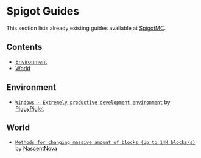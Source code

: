 # Spigot Guides
This section lists already existing guides available at [SpigotMC](https://www.spigotmc.org).

## Contents
- [Environment](#Environment)
- [World](#World)

## Environment
- [`Windows - Extremely productive development environment`](https://www.spigotmc.org/threads/guide-windows-extremely-productive-development-environment.394754/) by [PiggyPiglet](https://www.spigotmc.org/members/piggypiglet.266605/)

## World
- [`Methods for changing massive amount of blocks (Up to 14M blocks/s)`](https://www.spigotmc.org/threads/methods-for-changing-massive-amount-of-blocks-up-to-14m-blocks-s.395868/) by [NascentNova](https://www.spigotmc.org/members/nascentnova.220001/)
